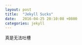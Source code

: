 ```yaml
---
layout: post
title:  "Jekyll Sucks"
date:   2016-04-25 20:10:08 +0800
categories: jekyll
---
```

真是无法吐槽